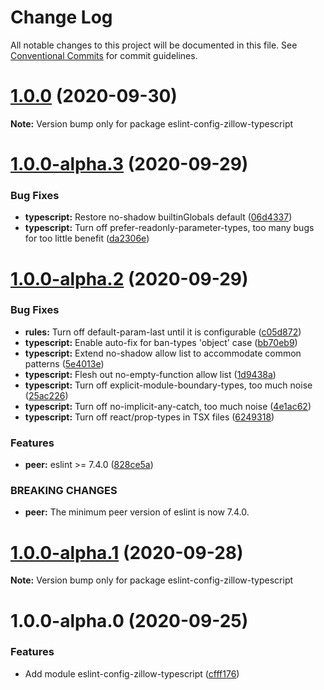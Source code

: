 # Change Log

All notable changes to this project will be documented in this file.
See [Conventional Commits](https://conventionalcommits.org) for commit guidelines.

# [1.0.0](https://github.com/zillow/javascript/compare/eslint-config-zillow-typescript@1.0.0-alpha.3...eslint-config-zillow-typescript@1.0.0) (2020-09-30)

**Note:** Version bump only for package eslint-config-zillow-typescript





# [1.0.0-alpha.3](https://github.com/zillow/javascript/compare/eslint-config-zillow-typescript@1.0.0-alpha.2...eslint-config-zillow-typescript@1.0.0-alpha.3) (2020-09-29)


### Bug Fixes

* **typescript:** Restore no-shadow builtinGlobals default ([06d4337](https://github.com/zillow/javascript/commit/06d4337227a754dc636a6b38100b9691c89c5848))
* **typescript:** Turn off prefer-readonly-parameter-types, too many bugs for too little benefit ([da2306e](https://github.com/zillow/javascript/commit/da2306e9f25bd00c4326d562f7a866264be8f514))





# [1.0.0-alpha.2](https://github.com/zillow/javascript/compare/eslint-config-zillow-typescript@1.0.0-alpha.1...eslint-config-zillow-typescript@1.0.0-alpha.2) (2020-09-29)


### Bug Fixes

* **rules:** Turn off default-param-last until it is configurable ([c05d872](https://github.com/zillow/javascript/commit/c05d872f553c368b571f9babd82764a21189019a))
* **typescript:** Enable auto-fix for ban-types 'object' case ([bb70eb9](https://github.com/zillow/javascript/commit/bb70eb9d014a6c276e0446f6b09055023dc065e3))
* **typescript:** Extend no-shadow allow list to accommodate common patterns ([5e4013e](https://github.com/zillow/javascript/commit/5e4013e9697f2d28229bf964894941903f003d28))
* **typescript:** Flesh out no-empty-function allow list ([1d9438a](https://github.com/zillow/javascript/commit/1d9438acdef5e61dee9c78c16a7690654ab8668a))
* **typescript:** Turn off explicit-module-boundary-types, too much noise ([25ac226](https://github.com/zillow/javascript/commit/25ac226ffc2af781089f78f12fabb47255b0f308))
* **typescript:** Turn off no-implicit-any-catch, too much noise ([4e1ac62](https://github.com/zillow/javascript/commit/4e1ac62d1219b7380f984d429385e5e6134996b8))
* **typescript:** Turn off react/prop-types in TSX files ([6249318](https://github.com/zillow/javascript/commit/6249318bdc5b0250161d7a34070b4a104b7657c5))


### Features

* **peer:** eslint >= 7.4.0 ([828ce5a](https://github.com/zillow/javascript/commit/828ce5a7fa03d72e84976f679d8c582a77a4b987))


### BREAKING CHANGES

* **peer:** The minimum peer version of eslint is now 7.4.0.





# [1.0.0-alpha.1](https://github.com/zillow/javascript/compare/eslint-config-zillow-typescript@1.0.0-alpha.0...eslint-config-zillow-typescript@1.0.0-alpha.1) (2020-09-28)

**Note:** Version bump only for package eslint-config-zillow-typescript





# 1.0.0-alpha.0 (2020-09-25)


### Features

* Add module eslint-config-zillow-typescript ([cfff176](https://github.com/zillow/javascript/commit/cfff1766796a08d68f4c676f26c603fa55145662))

